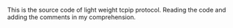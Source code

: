 This is the source code of light weight tcpip protocol.
Reading the code and adding the comments in my comprehension.
